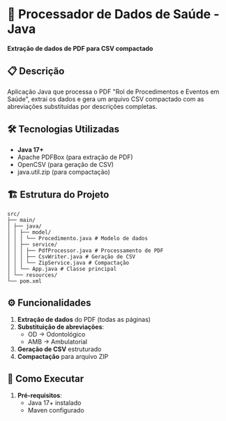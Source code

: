# 📂 Processador de Dados de Saúde - Java

**Extração de dados de PDF para CSV compactado**

## 📋 Descrição
Aplicação Java que processa o PDF "Rol de Procedimentos e Eventos em Saúde", extrai os dados e gera um arquivo CSV compactado com as abreviações substituídas por descrições completas.

## 🛠️ Tecnologias Utilizadas
- **Java 17+**
- Apache PDFBox (para extração de PDF)
- OpenCSV (para geração de CSV)
- java.util.zip (para compactação)

## 🏗️ Estrutura do Projeto
```
src/
├── main/
│ ├── java/
│ │ ├── model/
│ │ │ └── Procedimento.java # Modelo de dados
│ │ ├── service/
│ │ │ ├── PdfProcessor.java # Processamento de PDF
│ │ │ ├── CsvWriter.java # Geração de CSV
│ │ │ └── ZipService.java # Compactação
│ │ └── App.java # Classe principal
│ └── resources/
└── pom.xml
```

## ⚙️ Funcionalidades
1. **Extração de dados** do PDF (todas as páginas)
2. **Substituição de abreviações**:
   - OD → Odontológico
   - AMB → Ambulatorial
3. **Geração de CSV** estruturado
4. **Compactação** para arquivo ZIP

## 🚀 Como Executar
1. **Pré-requisitos**:
   - Java 17+ instalado
   - Maven configurado

